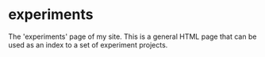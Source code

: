 experiments
===========

The 'experiments' page of my site. This is a general HTML page that can be used as an index to a set of experiment projects.
